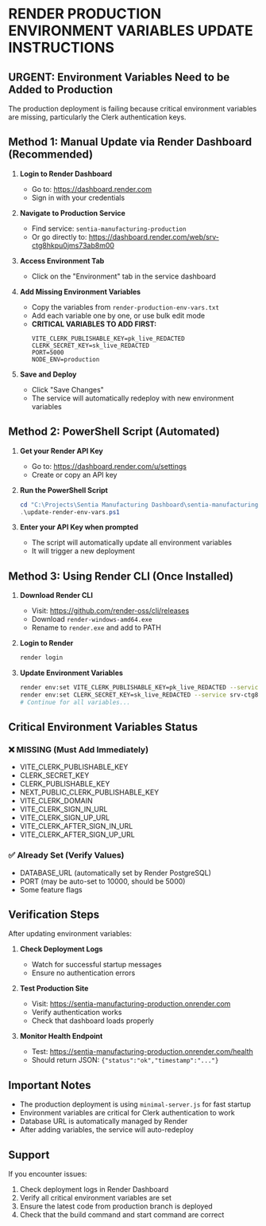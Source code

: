 # RENDER PRODUCTION ENVIRONMENT VARIABLES UPDATE INSTRUCTIONS

## URGENT: Environment Variables Need to be Added to Production

The production deployment is failing because critical environment variables are missing, particularly the Clerk authentication keys.

## Method 1: Manual Update via Render Dashboard (Recommended)

1. **Login to Render Dashboard**
   - Go to: https://dashboard.render.com
   - Sign in with your credentials

2. **Navigate to Production Service**
   - Find service: `sentia-manufacturing-production`
   - Or go directly to: https://dashboard.render.com/web/srv-ctg8hkpu0jms73ab8m00

3. **Access Environment Tab**
   - Click on the "Environment" tab in the service dashboard

4. **Add Missing Environment Variables**
   - Copy the variables from `render-production-env-vars.txt`
   - Add each variable one by one, or use bulk edit mode
   - **CRITICAL VARIABLES TO ADD FIRST:**
     ```
     VITE_CLERK_PUBLISHABLE_KEY=pk_live_REDACTED
     CLERK_SECRET_KEY=sk_live_REDACTED
     PORT=5000
     NODE_ENV=production
     ```

5. **Save and Deploy**
   - Click "Save Changes"
   - The service will automatically redeploy with new environment variables

## Method 2: PowerShell Script (Automated)

1. **Get your Render API Key**
   - Go to: https://dashboard.render.com/u/settings
   - Create or copy an API key

2. **Run the PowerShell Script**
   ```powershell
   cd "C:\Projects\Sentia Manufacturing Dashboard\sentia-manufacturing-dashboard"
   .\update-render-env-vars.ps1
   ```

3. **Enter your API Key when prompted**
   - The script will automatically update all environment variables
   - It will trigger a new deployment

## Method 3: Using Render CLI (Once Installed)

1. **Download Render CLI**
   - Visit: https://github.com/render-oss/cli/releases
   - Download `render-windows-amd64.exe`
   - Rename to `render.exe` and add to PATH

2. **Login to Render**
   ```bash
   render login
   ```

3. **Update Environment Variables**
   ```bash
   render env:set VITE_CLERK_PUBLISHABLE_KEY=pk_live_REDACTED --service srv-ctg8hkpu0jms73ab8m00
   render env:set CLERK_SECRET_KEY=sk_live_REDACTED --service srv-ctg8hkpu0jms73ab8m00
   # Continue for all variables...
   ```

## Critical Environment Variables Status

### ❌ MISSING (Must Add Immediately)
- VITE_CLERK_PUBLISHABLE_KEY
- CLERK_SECRET_KEY
- CLERK_PUBLISHABLE_KEY
- NEXT_PUBLIC_CLERK_PUBLISHABLE_KEY
- VITE_CLERK_DOMAIN
- VITE_CLERK_SIGN_IN_URL
- VITE_CLERK_SIGN_UP_URL
- VITE_CLERK_AFTER_SIGN_IN_URL
- VITE_CLERK_AFTER_SIGN_UP_URL

### ✅ Already Set (Verify Values)
- DATABASE_URL (automatically set by Render PostgreSQL)
- PORT (may be auto-set to 10000, should be 5000)
- Some feature flags

## Verification Steps

After updating environment variables:

1. **Check Deployment Logs**
   - Watch for successful startup messages
   - Ensure no authentication errors

2. **Test Production Site**
   - Visit: https://sentia-manufacturing-production.onrender.com
   - Verify authentication works
   - Check that dashboard loads properly

3. **Monitor Health Endpoint**
   - Test: https://sentia-manufacturing-production.onrender.com/health
   - Should return JSON: `{"status":"ok","timestamp":"..."}`

## Important Notes

- The production deployment is using `minimal-server.js` for fast startup
- Environment variables are critical for Clerk authentication to work
- Database URL is automatically managed by Render
- After adding variables, the service will auto-redeploy

## Support

If you encounter issues:
1. Check deployment logs in Render Dashboard
2. Verify all critical environment variables are set
3. Ensure the latest code from production branch is deployed
4. Check that the build command and start command are correct

